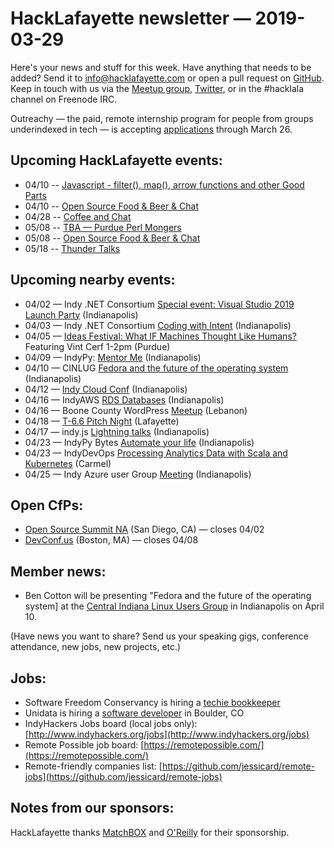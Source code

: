 # HackLafayette newsletter — 2019-03-29

Here's your news and stuff for this week. Have anything that needs to be added? Send it to info@hacklafayette.com or open a pull request on [GitHub](https://github.com/hacklafayette/newsletter). Keep in touch with us via the [Meetup group](https://www.meetup.com/hacklafayette/), [Twitter](https://twitter.com/hacklafayette), or in the #hacklala channel on Freenode IRC.

Outreachy — the paid, remote internship program for people from groups underindexed in tech — is accepting [applications](https://www.outreachy.org/apply/) through March 26.

## Upcoming HackLafayette events:
* 04/10 -- [Javascript - filter(), map(), arrow functions and other Good Parts](https://www.meetup.com/hacklafayette/events/vkwlfpyzgbnb/) 
* 04/10 -- [Open Source Food & Beer & Chat](https://www.meetup.com/hacklafayette/events/rzscgqyzgbnb/) 
* 04/28 -- [Coffee and Chat](https://www.meetup.com/hacklafayette/events/fmlpkqyzgblc/) 
* 05/08 -- [TBA — Purdue Perl Mongers](https://www.meetup.com/hacklafayette/events/vkwlfpyzhblb/) 
* 05/08 -- [Open Source Food & Beer & Chat](https://www.meetup.com/hacklafayette/events/rzscgqyzhblb/) 
* 05/18 -- [Thunder Talks ](https://www.meetup.com/hacklafayette/events/259391916/)

## Upcoming nearby events:
* 04/02 — Indy .NET Consortium [Special event: Visual Studio 2019 Launch Party](https://www.meetup.com/Indy-NET-Consortium/events/259707459/) (Indianapolis)
* 04/03 — Indy .NET Consortium [Coding with Intent](https://www.meetup.com/Indy-NET-Consortium/events/259135499/) (Indianapolis)
* 04/05 — [Ideas Festival: What IF Machines Thought Like Humans?](https://www.purdue.edu/newsroom/releases/2016/Q4/internet-pioneers-to-discuss-net-and-humanities.html) Featuring Vint Cerf 1-2pm (Purdue) 
* 04/09 — IndyPy: [Mentor Me](https://www.meetup.com/indypy/events/bxqbmqyzgbmb/) (Indianapolis)
* 04/10 — CINLUG [Fedora and the future of the operating system](https://www.meetup.com/CINLUG/events/mnbffqyzgbnb/) (Indianapolis)
* 04/12 — [Indy Cloud Conf](https://ti.to/six-feet-up/indy-cloud-conf-2019) (Indianapolis)
* 04/16 — IndyAWS [RDS Databases](https://www.meetup.com/IndyAWS/events/dqzpsqyzgbvb/) (Indianapolis)
* 04/16 — Boone County WordPress [Meetup](https://www.meetup.com/Boone-County-WordPress-Meetup/events/jlbhvpyzgbvb/) (Lebanon)
* 04/18 — [T-6.6 Pitch Night](https://www.meetup.com/tminus/events/257719485/) (Lafayette)
* 04/17 — indy.js [Lightning talks](https://www.meetup.com/indyjs/events/ljvvdpyzgbwb/) (Indianapolis)
* 04/23 — IndyPy Bytes [Automate your life](https://www.meetup.com/indypy/events/lbdfpqyzgbfc/) (Indianapolis)
* 04/23 — IndyDevOps [Processing Analytics Data with Scala and Kubernetes](https://www.meetup.com/IndyDevOps/events/gjthrqyzgbfc/) (Carmel)
* 04/25 — Indy Azure user Group [Meeting](https://www.meetup.com/Indy-Azure-User-Group/events/xkhznpyzgbhc/) (Indianapolis)


## Open CfPs:
* [Open Source Summit NA](https://events.linuxfoundation.org/events/open-source-summit-north-america-2019/program/cfp/) (San Diego, CA) — closes 04/02
* [DevConf.us](https://devconf.info/us) (Boston, MA) — closes 04/08

## Member news:
* Ben Cotton will be presenting "Fedora and the future of the operating system] at the [Central Indiana Linux Users Group](https://www.meetup.com/CINLUG/events/mnbffqyzgbnb/) in Indianapolis on April 10.

(Have news you want to share? Send us your speaking gigs, conference attendance, new jobs, new projects, etc.)

## Jobs:

- Software Freedom Conservancy is hiring a [techie bookkeeper](https://sfconservancy.org/news/2019/feb/14/techie-bookkeeper/)
- Unidata is hiring a [software developer](https://ucar.silkroad.com/epostings/index.cfm?fuseaction=app.jobinfo&jobid=218591&company_id=15947&version=1&source=ONLINE&jobOwner=992748&aid=1) in Boulder, CO
- IndyHackers Jobs board (local jobs only): [http://www.indyhackers.org/jobs](http://www.indyhackers.org/jobs)
- Remote Possible job board: [https://remotepossible.com/](https://remotepossible.com/)
- Remote-friendly companies list: [https://github.com/jessicard/remote-jobs](https://github.com/jessicard/remote-jobs)

## Notes from our sponsors:

HackLafayette thanks [MatchBOX](http://matchboxstudio.org/) and [O'Reilly](http://www.oreilly.com/) for their sponsorship.
